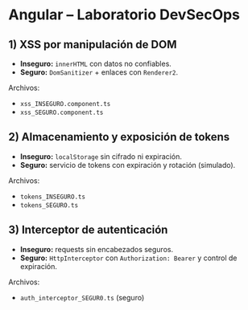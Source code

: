 
# Angular – Laboratorio DevSecOps

## 1) XSS por manipulación de DOM
- **Inseguro:** `innerHTML` con datos no confiables.
- **Seguro:** `DomSanitizer` + enlaces con `Renderer2`.

Archivos:
- `xss_INSEGURO.component.ts`
- `xss_SEGURO.component.ts`

## 2) Almacenamiento y exposición de tokens
- **Inseguro:** `localStorage` sin cifrado ni expiración.
- **Seguro:** servicio de tokens con expiración y rotación (simulado).

Archivos:
- `tokens_INSEGURO.ts`
- `tokens_SEGURO.ts`

## 3) Interceptor de autenticación
- **Inseguro:** requests sin encabezados seguros.
- **Seguro:** `HttpInterceptor` con `Authorization: Bearer` y control de expiración.

Archivos:
- `auth_interceptor_SEGUR0.ts` (seguro)
